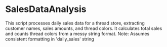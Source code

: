 # SalesDataAnalysis
This script processes daily sales data for a thread store, extracting customer names, sales amounts, and thread colors. It calculates total sales and counts thread colors from a messy string format. Note: Assumes consistent formatting in 'daily_sales' string
